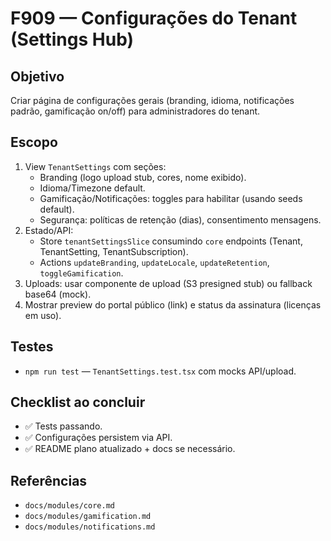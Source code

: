 # F909 — Configurações do Tenant (Settings Hub)

## Objetivo
Criar página de configurações gerais (branding, idioma, notificações padrão, gamificação on/off) para administradores do tenant.

## Escopo
1. View `TenantSettings` com seções:
   - Branding (logo upload stub, cores, nome exibido).
   - Idioma/Timezone default.
   - Gamificação/Notificações: toggles para habilitar (usando seeds default).
   - Segurança: políticas de retenção (dias), consentimento mensagens.
2. Estado/API:
   - Store `tenantSettingsSlice` consumindo `core` endpoints (Tenant, TenantSetting, TenantSubscription).
   - Actions `updateBranding`, `updateLocale`, `updateRetention`, `toggleGamification`.
3. Uploads: usar componente de upload (S3 presigned stub) ou fallback base64 (mock).
4. Mostrar preview do portal público (link) e status da assinatura (licenças em uso).

## Testes
- `npm run test` — `TenantSettings.test.tsx` com mocks API/upload.

## Checklist ao concluir
- ✅ Tests passando.
- ✅ Configurações persistem via API.
- ✅ README plano atualizado + docs se necessário.

## Referências
- `docs/modules/core.md`
- `docs/modules/gamification.md`
- `docs/modules/notifications.md`
